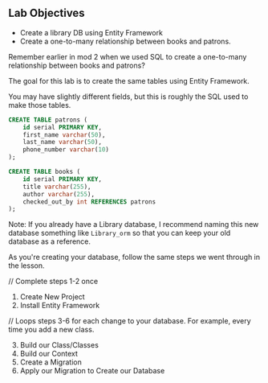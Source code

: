 ## Lab Objectives
* Create a library DB using Entity Framework
* Create a one-to-many relationship between books and patrons.

Remember earlier in mod 2 when we used SQL to create a one-to-many relationship between books and patrons? 

The goal for this lab is to create the same tables using Entity Framework.

You may have slightly different fields, but this is roughly the SQL used to make those tables.

```SQL
CREATE TABLE patrons (
	id serial PRIMARY KEY,
	first_name varchar(50),
	last_name varchar(50),
	phone_number varchar(10)
);

CREATE TABLE books (
	id serial PRIMARY KEY,
	title varchar(255),
	author varchar(255),
	checked_out_by int REFERENCES patrons
);
```
<!-- This isn't great, but I like the idea of students still having their library db as a reference. Very open to other ideas! -->
Note: If you already have a Library database, I recommend naming this new database something like `Library_orm` so that you can keep your old database as a reference.

As you're creating your database, follow the same steps we went through in the lesson.

// Complete steps 1-2 once
1. Create New Project
2. Install Entity Framework

// Loops steps 3-6 for each change to your database. For example, every time you add a new class.

3. Build our Class/Classes
4. Build our Context
5. Create a Migration
6. Apply our Migration to Create our Database